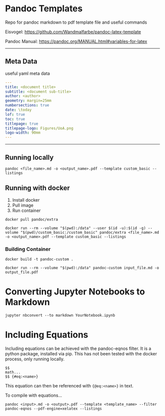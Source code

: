 # Pandoc Templates

Repo for pandoc markdown to pdf template file and useful commands

Eisvogel:           https://github.com/Wandmalfarbe/pandoc-latex-template

Pandoc Manual:      https://pandoc.org/MANUAL.html#variables-for-latex

---

## Meta Data

useful yaml meta data

```yaml
---
title: <document title>
subtitle: <document sub-title>
author: <author>
geometry: margin=25mm
numbersections: true
date: \today
lof: true
toc: true
titlepage: true
titlepage-logo: Figures/UoA.png
logo-width: 90mm
---
```

---

## Running locally

```
pandoc <file_name>.md -o <output_name>.pdf --template custom_basic --listings
```

## Running with docker

1. Install docker
1. Pull image
2. Run container

```
docker pull pandoc/extra
```

```
docker run --rm --volume "$(pwd):/data" --user $(id -u):$(id -g) --volume "$(pwd)/custom_basic:/custom_basic" pandoc/extra <file_name>.md -o <output_name>.pdf --template custom_basic --listings
```

### Building Container

```
docker build -t pandoc-custom .
```

```
docker run --rm --volume "$(pwd):/data" pandoc-custom input_file.md -o output_file.pdf
```

# Converting Jupyter Notebooks to Markdown

```
jupyter nbconvert --to markdown YourNotebook.ipynb
```

# Including Equations

Including equations can be achieved with the pandoc-eqnos filter. It is a python package, installed via pip. This has not been tested with the docker process, only running locally.

```
$$
math...
$$ {#eq:<name>}
```

This equation can then be referenced with `{@eq:<name>}` in text.

To compile with equations...

```
pandoc <input>.md -o <output>.pdf --template <template_name> --filter pandoc-eqnos --pdf-engine=xelatex --listings
```
